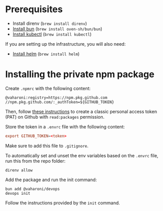 # Prerequisites

- Install direnv (`brew install direnv`)
- [Install bun](https://bun.sh/docs/installation) (`brew install oven-sh/bun/bun`)
- [Install kubectl](https://kubernetes.io/docs/tasks/tools/) (`brew install kubectl`)

If you are setting up the infrastructure, you will also need:

- [Install helm](https://helm.sh/docs/intro/install/) (`brew install helm`)

# Installing the private npm package

Create `.npmrc` with the following content:

```text
@vaharoni:registry=https://npm.pkg.github.com
//npm.pkg.github.com/:_authToken=${GITHUB_TOKEN}
```

Then, follow [these instructions][1] to create a classic personal access token (PAT) on Github with `read:packages` permission.

[1]: https://docs.github.com/en/authentication/keeping-your-account-and-data-secure/managing-your-personal-access-tokens#creating-a-fine-grained-personal-access-token

Store the token in a `.envrc` file with the following content:

```toml
export GITHUB_TOKEN=<token>
```

Make sure to add this file to `.gitignore`.

To automatically set and unset the env variables based on the `.envrc` file, run this from the repo folder:

```shell
direnv allow
```

Add the package and run the init command:

```shell
bun add @vaharoni/devops
devops init
```

Follow the instructions provided by the `init` command.
